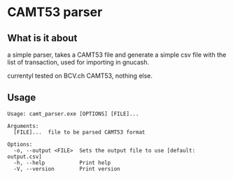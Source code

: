 # CAMT53 parser

## What is it about

a simple parser, takes a CAMT53 file and generate a simple csv file with the list of transaction, used for importing in gnucash.

currentyl tested on BCV.ch CAMT53, nothing else.

## Usage

```text
Usage: camt_parser.exe [OPTIONS] [FILE]...

Arguments:
  [FILE]...  file to be parsed CAMT53 format

Options:
  -o, --output <FILE>  Sets the output file to use [default: output.csv]
  -h, --help           Print help
  -V, --version        Print version
```
